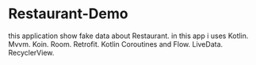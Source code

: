 # Restaurant-Demo
this application show fake data about Restaurant.
in this app i uses
Kotlin.
Mvvm.
Koin.
Room.
Retrofit.
Kotlin Coroutines and Flow.
LiveData.
RecyclerView.
